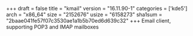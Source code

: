 +++
draft = false
title = "kmail"
version = "16.11.90-1"
categories = ['kde5']
arch = "x86_64"
size = "2152676"
usize = "6158273"
sha1sum = "2baae041fe57f07c3530ae1a1b5b70ed6d639c32"
+++
Email client, supporting POP3 and IMAP mailboxes